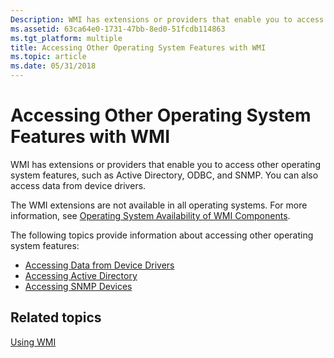 ```yaml
---
Description: WMI has extensions or providers that enable you to access other operating system features, such as Active Directory, ODBC, and SNMP. You can also access data from device drivers.
ms.assetid: 63ca64e0-1731-47bb-8ed0-51fcdb114863
ms.tgt_platform: multiple
title: Accessing Other Operating System Features with WMI
ms.topic: article
ms.date: 05/31/2018
---
```


# Accessing Other Operating System Features with WMI

WMI has extensions or providers that enable you to access other operating system features, such as Active Directory, ODBC, and SNMP. You can also access data from device drivers.

The WMI extensions are not available in all operating systems. For more information, see [Operating System Availability of WMI Components](operating-system-availability-of-wmi-components.md).

The following topics provide information about accessing other operating system features:

-   [Accessing Data from Device Drivers](accessing-data-from-device-drivers.md)
-   [Accessing Active Directory](accessing-active-directory.md)
-   [Accessing SNMP Devices](accessing-snmp-devices.md)

## Related topics

<dl> <dt>

[Using WMI](using-wmi.md)
</dt> </dl>

 

 



